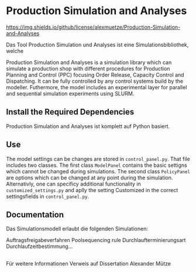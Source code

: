 # Production Simulation and Analyses

https://img.shields.io/github/license/alexmuetze/Production-Simulation-and-Analyses


Das Tool Production Simulation und Analyses ist eine Simulationsbibliothek, welche 


Production Simulation and Analyses is a simulation library which can simulate a production shop with different 
procedures for Production Planning and Control (PPC) focusing Order Release, Capacity Control and Dispatching. 
It can be fully controlled by any control systems build by the modeller. 
Futhermore, the model includes an experimental layer for parallel and sequential simulation experiments using
SLURM.

## Install the Required Dependencies
Production Simulation and Analyses ist komplett auf Python basiert. 


## Use
The model settings can be changes are stored in `control_panel.py`. That file includes two classes. The first class `ModelPanel` contains the basic settigns which cannot be changed during simulations. The second class `PolicyPanel` are options which can be changed at any point during the simulation. Alternativly, one can specificy additional functionality in `customized_settings.py` and aplly the setting Customized in the correct settingsfields in `control_panel.py`. 

## Documentation
Das Simulationsmodell erlaubt die folgenden Simulationen:

Auftragsfreigabeverfahren
Poolsequencing rule
Durchlaufterminierungsart
Durchlaufzeitbestimmung...


##
Für weitere Informationen Verweis auf Dissertation Alexander Mütze


